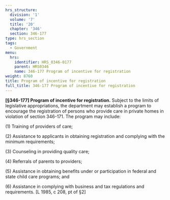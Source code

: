 ```yaml
---
hrs_structure:
  division: '1'
  volume: '7'
  title: '20'
  chapter: '346'
  section: 346-177
type: hrs_section
tags:
  - Government
menu:
  hrs:
    identifier: HRS_0346-0177
    parent: HRS0346
    name: 346-177 Program of incentive for registration
weight: 8760
title: Program of incentive for registration
full_title: 346-177 Program of incentive for registration
---
```

**[§346-177] Program of incentive for registration.** Subject to the limits of legislative appropriations, the department may establish a program to encourage the registration of persons who provide care in private homes in violation of section 346-171\. The program may include:

(1) Training of providers of care;

(2) Assistance to applicants in obtaining registration and complying with the minimum requirements;

(3) Counseling in providing quality care;

(4) Referrals of parents to providers;

(5) Assistance in obtaining benefits under or participation in federal and state child care programs; and

(6) Assistance in complying with business and tax regulations and requirements. [L 1985, c 208, pt of §2]